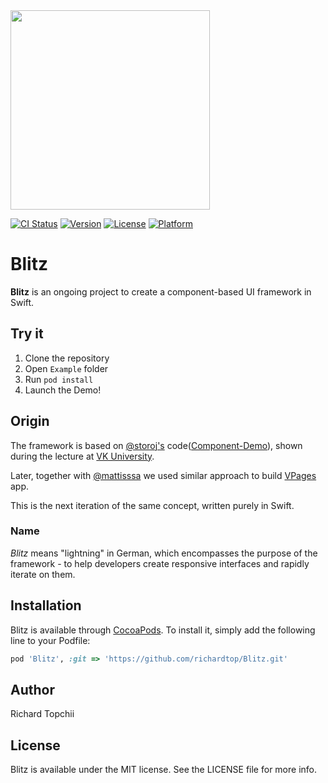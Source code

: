 <img src="https://user-images.githubusercontent.com/8013017/34848537-cd9c76a8-f727-11e7-8caa-108daa37214e.png" width="319">

[![CI Status](http://img.shields.io/travis/richardtop/Blitz.svg?style=flat)](https://travis-ci.org/richardtop/Blitz)
[![Version](https://img.shields.io/cocoapods/v/Blitz.svg?style=flat)](http://cocoapods.org/pods/Blitz)
[![License](https://img.shields.io/cocoapods/l/Blitz.svg?style=flat)](http://cocoapods.org/pods/Blitz)
[![Platform](https://img.shields.io/cocoapods/p/Blitz.svg?style=flat)](http://cocoapods.org/pods/Blitz)

# Blitz
**Blitz** is an ongoing project to create a component-based UI framework in Swift.

## Try it
1. Clone the repository
2. Open `Example` folder
3. Run `pod install`
4. Launch the Demo!

## Origin
The framework is based on [@storoj's](https://github.com/storoj) code([Component-Demo](https://github.com/storoj/Component-Demo/)), shown during the lecture at [VK University](https://vk.com/vku).

Later, together with [@mattisssa](https://github.com/mattisssa) we used similar approach to build [VPages](https://itunes.apple.com/ru/app/vpages-%D1%83%D0%BF%D1%80%D0%B0%D0%B2%D0%BB%D0%B5%D0%BD%D0%B8%D0%B5-%D1%81%D0%BE%D0%BE%D0%B1%D1%89%D0%B5%D1%81%D1%82%D0%B2%D0%B0%D0%BC%D0%B8-vk-%D0%B0%D0%B4%D0%BC%D0%B8%D0%BD%D0%B8%D1%81%D1%82%D1%80%D0%B0%D1%82%D0%BE%D1%80/id1096015826?mt=8) app.

This is the next iteration of the same concept, written purely in Swift.

### Name
*Blitz* means "lightning" in German, which encompasses the purpose of the framework - to help developers create responsive interfaces and rapidly iterate on them.

## Installation

Blitz is available through [CocoaPods](http://cocoapods.org). To install
it, simply add the following line to your Podfile:

```ruby
pod 'Blitz', :git => 'https://github.com/richardtop/Blitz.git'
```

## Author

Richard Topchii


## License

Blitz is available under the MIT license. See the LICENSE file for more info.

